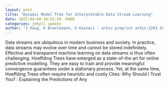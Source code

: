 ```yaml
--- 
layout: post 
title: "Dynamic Model Tree for Interpretable Data Stream Learning" 
date: 2022-04-04 16:51:29 -0400 
categories: jekyll update 
author: "J Haug, K Broelemann, G Kasneci - arXiv preprint arXiv:2203.16181, 2022" 
--- 
```

Data streams are ubiquitous in modern business and society. In practice, data streams may evolve over time and cannot be stored indefinitely. Effective and transparent machine learning on data streams is thus often challenging. Hoeffding Trees have emerged as a state-of-the art for online predictive modelling. They are easy to train and provide meaningful convergence guarantees under a stationary process. Yet, at the same time, Hoeffding Trees often require heuristic and costly Cites: Why Should I Trust You? : Explaining the Predictions of Any